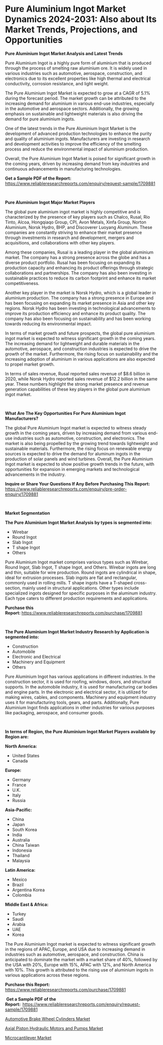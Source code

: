 <p><h1>Pure Aluminium Ingot Market Dynamics 2024-2031: Also about Its Market Trends, Projections, and Opportunities</h1></p><p><strong>Pure Aluminium Ingot Market Analysis and Latest Trends</strong></p>
<p><p>Pure Aluminium Ingot is a highly pure form of aluminium that is produced through the process of smelting raw aluminium ore. It is widely used in various industries such as automotive, aerospace, construction, and electronics due to its excellent properties like high thermal and electrical conductivity, corrosion resistance, and light weight.</p><p>The Pure Aluminium Ingot Market is expected to grow at a CAGR of 5.1% during the forecast period. The market growth can be attributed to the increasing demand for aluminium in various end-use industries, especially in the automotive and aerospace sectors. Additionally, the growing emphasis on sustainable and lightweight materials is also driving the demand for pure aluminium ingots.</p><p>One of the latest trends in the Pure Aluminium Ingot Market is the development of advanced production technologies to enhance the purity and quality of aluminium ingots. Manufacturers are investing in research and development activities to improve the efficiency of the smelting process and reduce the environmental impact of aluminium production.</p><p>Overall, the Pure Aluminium Ingot Market is poised for significant growth in the coming years, driven by increasing demand from key industries and continuous advancements in manufacturing technologies.</p></p>
<p><strong>Get a Sample PDF of the Report:&nbsp;</strong> <a href="https://www.reliableresearchreports.com/enquiry/request-sample/1709881">https://www.reliableresearchreports.com/enquiry/request-sample/1709881</a></p>
<p>&nbsp;</p>
<p><strong>Pure Aluminium Ingot Major Market Players</strong></p>
<p><p>The global pure aluminium ingot market is highly competitive and is characterized by the presence of key players such as Chalco, Rusal, Rio Tinto, Alcoa, Hongqiaqo Group, CPI, Avon Metals, Xinfa Group, Norton Aluminium, Norsk Hydro, BHP, and Discoverer Luoyang Aluminum. These companies are constantly striving to enhance their market presence through investments in research and development, mergers and acquisitions, and collaborations with other key players.</p><p>Among these companies, Rusal is a leading player in the global aluminium market. The company has a strong presence across the globe and has a diverse product portfolio. Rusal has been focusing on expanding its production capacity and enhancing its product offerings through strategic collaborations and partnerships. The company has also been investing in sustainable practices to reduce its carbon footprint and enhance its market competitiveness.</p><p>Another key player in the market is Norsk Hydro, which is a global leader in aluminium production. The company has a strong presence in Europe and has been focusing on expanding its market presence in Asia and other key regions. Norsk Hydro has been investing in technological advancements to improve its production efficiency and enhance its product quality. The company has also been focusing on sustainability and has been working towards reducing its environmental impact.</p><p>In terms of market growth and future prospects, the global pure aluminium ingot market is expected to witness significant growth in the coming years. The increasing demand for lightweight and durable materials in the automotive, aerospace, and construction industries is expected to drive the growth of the market. Furthermore, the rising focus on sustainability and the increasing adoption of aluminium in various applications are also expected to propel market growth.</p><p>In terms of sales revenue, Rusal reported sales revenue of $8.6 billion in 2020, while Norsk Hydro reported sales revenue of $12.2 billion in the same year. These numbers highlight the strong market presence and revenue generation capabilities of these key players in the global pure aluminium ingot market.</p></p>
<p>&nbsp;</p>
<p><strong>What Are The Key Opportunities For Pure Aluminium Ingot Manufacturers?</strong></p>
<p><p>The global Pure Aluminium Ingot market is expected to witness steady growth in the coming years, driven by increasing demand from various end-use industries such as automotive, construction, and electronics. The market is also being propelled by the growing trend towards lightweight and sustainable materials. Furthermore, the rising focus on renewable energy sources is expected to drive the demand for aluminum ingots in the production of solar panels and wind turbines. Overall, the Pure Aluminium Ingot market is expected to show positive growth trends in the future, with opportunities for expansion in emerging markets and technological advancements in the industry.</p></p>
<p><strong>Inquire or Share Your Questions If Any Before Purchasing This Report:</strong> <a href="https://www.reliableresearchreports.com/enquiry/pre-order-enquiry/1709881">https://www.reliableresearchreports.com/enquiry/pre-order-enquiry/1709881</a></p>
<p>&nbsp;</p>
<p><strong>Market Segmentation</strong></p>
<p><strong>The Pure Aluminium Ingot Market Analysis by types is segmented into:</strong></p>
<p><ul><li>Wirebar</li><li>Round Ingot</li><li>Slab Ingot</li><li>T shape Ingot</li><li>Others</li></ul></p>
<p><p>Pure Aluminium Ingot market comprises various types such as Wirebar, Round Ingot, Slab Ingot, T shape Ingot, and Others. Wirebar ingots are long and thin, suitable for wire production. Round ingots are cylindrical in shape, ideal for extrusion processes. Slab ingots are flat and rectangular, commonly used in rolling mills. T shape ingots have a T-shaped cross-section, mainly used in structural applications. Other types include specialized ingots designed for specific purposes in the aluminum industry. Each type caters to different production requirements and applications.</p></p>
<p><strong>Purchase this Report:&nbsp;</strong><a href="https://www.reliableresearchreports.com/purchase/1709881">https://www.reliableresearchreports.com/purchase/1709881</a></p>
<p>&nbsp;</p>
<p><strong>The Pure Aluminium Ingot Market Industry Research by Application is segmented into:</strong></p>
<p><ul><li>Construction</li><li>Automobile</li><li>Electronic and Electrical</li><li>Machinery and Equipment</li><li>Others</li></ul></p>
<p><p>Pure Aluminium Ingot has various applications in different industries. In the construction sector, it is used for roofing, windows, doors, and structural supports. In the automobile industry, it is used for manufacturing car bodies and engine parts. In the electronic and electrical sector, it is utilized for making wires, cables, and components. Machinery and equipment industry uses it for manufacturing tools, gears, and parts. Additionally, Pure Aluminium Ingot finds applications in other industries for various purposes like packaging, aerospace, and consumer goods.</p></p>
<p>&nbsp;</p>
<p><strong>In terms of Region, the Pure Aluminium Ingot Market Players available by Region are:</strong></p>
<p>
    <p> <strong> North America: </strong>
        <ul>
            <li>United States</li>
            <li>Canada</li>
        </ul>
        </p> 
    <p> <strong> Europe: </strong>
        <ul>
            <li>Germany</li>
            <li>France</li>
            <li>U.K.</li>
            <li>Italy</li>
            <li>Russia</li>
        </ul>
        </p> 
    <p> <strong> Asia-Pacific: </strong>
        <ul>
            <li>China</li>
            <li>Japan</li>
            <li>South Korea</li>
            <li>India</li>
            <li>Australia</li>
            <li>China Taiwan</li>
            <li>Indonesia</li>
            <li>Thailand</li>
            <li>Malaysia</li>
        </ul>
        </p> 
    <p> <strong> Latin America: </strong>
        <ul>
            <li>Mexico</li>
            <li>Brazil</li>
            <li>Argentina Korea</li>
            <li>Colombia</li>
        </ul>
        </p> 
    <p> <strong> Middle East & Africa: </strong>
        <ul>
            <li>Turkey</li>
            <li>Saudi</li>
            <li>Arabia</li>
            <li>UAE</li>
            <li>Korea</li>
        </ul>
    </p>
    </p>
<p><p>The Pure Aluminium Ingot market is expected to witness significant growth in the regions of APAC, Europe, and USA due to increasing demand in industries such as automotive, aerospace, and construction. China is anticipated to dominate the market with a market share of 40%, followed by the USA with 20%, Europe with 15%, APAC with 12%, and North America with 10%. This growth is attributed to the rising use of aluminium ingots in various applications across these regions.</p></p>
<p><strong>Purchase this Report: </strong><a href="https://www.reliableresearchreports.com/purchase/1709881">https://www.reliableresearchreports.com/purchase/1709881</a></p>
<p>&nbsp;<strong>Get a Sample PDF of the Report:&nbsp;&nbsp;</strong><a href="https://www.reliableresearchreports.com/enquiry/request-sample/1709881">https://www.reliableresearchreports.com/enquiry/request-sample/1709881</a></p>
<p><strong></strong></p>
<p><p><a href="https://view.publitas.com/reportprime-1/global-automotive-brake-wheel-cylinders-market-size-and-market-trends-insights-and-projections-from-2023-to-2030/">Automotive Brake Wheel Cylinders Market</a></p><p><a href="https://view.publitas.com/reportprime-1/axial-piston-hydraulic-motors-and-pumps-market-size-evaluating-its-market-trends-growth-and-projections-2023-2030/">Axial Piston Hydraulic Motors and Pumps Market</a></p><p><a href="https://view.publitas.com/reportprime-1/microcantilever-market-challenges-opportunities-and-growth-drivers-and-major-market-players-forecasted-for-period-from-2023-2030/">Microcantilever Market</a></p></p>